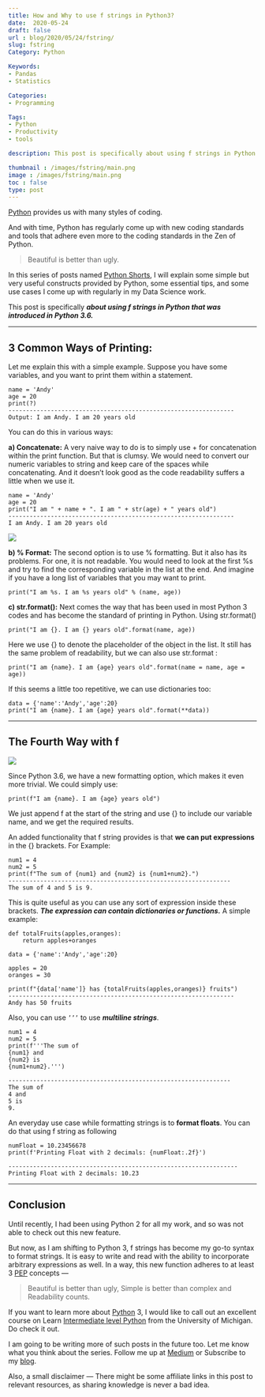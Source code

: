 ```yaml
---
title: How and Why to use f strings in Python3?
date:  2020-05-24
draft: false
url : blog/2020/05/24/fstring/
slug: fstring
Category: Python

Keywords:
- Pandas
- Statistics

Categories:
- Programming

Tags:
- Python
- Productivity
- tools

description: This post is specifically about using f strings in Python that was introduced in Python 3.6

thumbnail : /images/fstring/main.png
image : /images/fstring/main.png
toc : false
type: post
---
```


[Python](https://amzn.to/2XPSiiG) provides us with many styles of coding.

And with time, Python has regularly come up with new coding standards and tools that adhere even more to the coding standards in the Zen of Python.

> Beautiful is better than ugly.

In this series of posts named [Python Shorts](https://towardsdatascience.com/tagged/python-shorts), I will explain some simple but very useful constructs provided by Python, some essential tips, and some use cases I come up with regularly in my Data Science work.

This post is specifically ***about using f strings in Python that was introduced in Python 3.6.***

---

## 3 Common Ways of Printing:

Let me explain this with a simple example. Suppose you have some variables, and you want to print them within a statement.

    name = 'Andy'
    age = 20
    print(?)
    ----------------------------------------------------------------
    Output: I am Andy. I am 20 years old

You can do this in various ways:

**a) Concatenate:** A very naive way to do is to simply use + for concatenation within the print function. But that is clumsy. We would need to convert our numeric variables to string and keep care of the spaces while concatenating. And it doesn’t look good as the code readability suffers a little when we use it.

    name = 'Andy'
    age = 20
    print("I am " + name + ". I am " + str(age) + " years old")
    ----------------------------------------------------------------
    I am Andy. I am 20 years old

![](/images/fstring/0.png)

**b) % Format:** The second option is to use % formatting. But it also has its problems. For one, it is not readable. You would need to look at the first %s and try to find the corresponding variable in the list at the end. And imagine if you have a long list of variables that you may want to print.

    print("I am %s. I am %s years old" % (name, age))

**c) str.format():** Next comes the way that has been used in most Python 3 codes and has become the standard of printing in Python. Using str.format()

    print("I am {}. I am {} years old".format(name, age))

Here we use {} to denote the placeholder of the object in the list. It still has the same problem of readability, but we can also use str.format :

    print("I am {name}. I am {age} years old".format(name = name, age = age))

If this seems a little too repetitive, we can use dictionaries too:

    data = {'name':'Andy','age':20}
    print("I am {name}. I am {age} years old".format(**data))

---

## The Fourth Way with f

![](/images/fstring/1.png)

Since Python 3.6, we have a new formatting option, which makes it even more trivial. We could simply use:

    print(f"I am {name}. I am {age} years old")

We just append f at the start of the string and use {} to include our variable name, and we get the required results.

An added functionality that f string provides is that **we can put expressions** in the {} brackets. For Example:

    num1 = 4
    num2 = 5
    print(f"The sum of {num1} and {num2} is {num1+num2}.")
    ---------------------------------------------------------------
    The sum of 4 and 5 is 9.

This is quite useful as you can use any sort of expression inside these brackets. ***The expression can contain dictionaries or functions.*** A simple example:

    def totalFruits(apples,oranges):
        return apples+oranges

    data = {'name':'Andy','age':20}

    apples = 20
    oranges = 30

    print(f"{data['name']} has {totalFruits(apples,oranges)} fruits")
    ----------------------------------------------------------------
    Andy has 50 fruits

Also, you can use `’’’` to use ***multiline strings***.

    num1 = 4
    num2 = 5
    print(f'''The sum of
    {num1} and
    {num2} is
    {num1+num2}.''')

    ---------------------------------------------------------------
    The sum of
    4 and
    5 is
    9.

An everyday use case while formatting strings is to **format floats**. You can do that using f string as following

    numFloat = 10.23456678
    print(f'Printing Float with 2 decimals: {numFloat:.2f}')

    -----------------------------------------------------------------
    Printing Float with 2 decimals: 10.23

---

## Conclusion

Until recently, I had been using Python 2 for all my work, and so was not able to check out this new feature.

But now, as I am shifting to Python 3, f strings has become my go-to syntax to format strings. It is easy to write and read with the ability to incorporate arbitrary expressions as well. In a way, this new function adheres to at least 3 [PEP](https://www.python.org/dev/peps/pep-0020/) concepts —

> Beautiful is better than ugly, Simple is better than complex and Readability counts.

If you want to learn more about [Python](https://amzn.to/2XPSiiG) 3, I would like to call out an excellent course on Learn [Intermediate level Python](https://coursera.pxf.io/0JMOOY) from the University of Michigan. Do check it out.

I am going to be writing more of such posts in the future too. Let me know what you think about the series. Follow me up at [Medium](https://mlwhiz.medium.com/) or Subscribe to my [blog](mlwhiz.com).

Also, a small disclaimer — There might be some affiliate links in this post to relevant resources, as sharing knowledge is never a bad idea.
